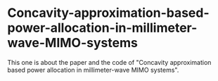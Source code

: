 # Concavity-approximation-based-power-allocation-in-millimeter-wave-MIMO-systems
This one is about the paper and the code of "Concavity approximation based power allocation in millimeter-wave MIMO systems".
